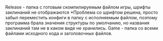 Release - папка с готовым скомпилируемым файлом игры, шрифты заклинаний не отображаются
*Проблема со шрифтом решена, просто забыл переместить конфиги в папку с исполняемым файлом,
поэтому программа брала значения структуры по умолчанию, но названия заклинаний там не в каком виде не хранились.
Game - папка со всеми файлами исходного кода и заголовочных файлов.
